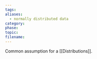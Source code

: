 ```yaml
---
tags: 
aliases:
  - normally distributed data
category: 
phase: 
topic: 
filename:
---
```

Common assumption for a [[Distributions]].